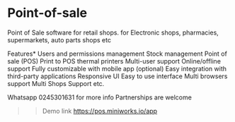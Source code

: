 # Point-of-sale

Point of Sale software for  retail shops.
for Electronic shops, pharmacies, supermarkets, auto parts shops etc

Features*
Users and permissions management
Stock management
Point of sale (POS)
Print to POS thermal printers
Multi-user support
Online/offline support
Fully customizable with mobile app (optional)
Easy integration with third-party applications
Responsive UI
Easy to use interface
Multi browsers support
Multi Shops Support etc.

Whatsapp 0245301631 for more info
Partnerships are welcome
>>Demo link https://pos.miniworks.io/app
